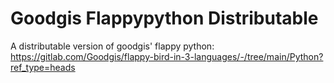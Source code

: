 # Goodgis Flappypython Distributable
A distributable version of goodgis' flappy python: https://gitlab.com/Goodgis/flappy-bird-in-3-languages/-/tree/main/Python?ref_type=heads

